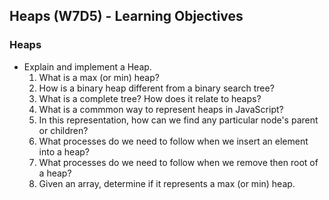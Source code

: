 ## Heaps (W7D5) - Learning Objectives

### Heaps
- Explain and implement a Heap.
  1. What is a max (or min) heap?
  2. How is a binary heap different from a binary search tree?
  3. What is a complete tree? How does it relate to heaps?
  4. What is a commmon way to represent heaps in JavaScript?
  5. In this representation, how can we find any particular node's parent or children?
  6. What processes do we need to follow when we insert an element into a heap?
  7. What processes do we need to follow when we remove then root of a heap?
  8. Given an array, determine if it represents a max (or min) heap.
